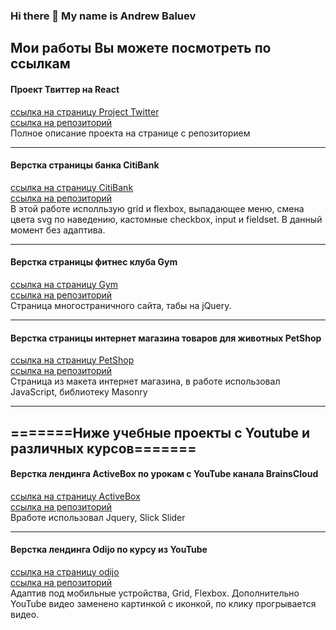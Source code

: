 ### Hi there 👋 My name is Andrew Baluev

## Мои работы Вы можете посмотреть по ссылкам

#### Проект Твиттер на React  
[ссылка на страницу Project Twitter](https://andrewbaluev.github.io/project-twitter/)  
[ссылка на репозиторий](https://github.com/andrewbaluev/project-twitter)  
Полное описание проекта на странице с репозиторием
***
#### Верстка страницы банка CitiBank  
[ссылка на страницу CitiBank](https://andrewbaluev.github.io/citibank/)  
[ссылка на репозиторий](https://github.com/andrewbaluev/citibank/)  
В этой работе исполльзую grid и flexbox, выпадающее меню, смена цвета svg по наведению, кастомные checkbox, input и fieldset.
В данный момент без адаптива.
***
#### Верстка страницы фитнес клуба Gym  
[ссылка на страницу Gym](https://andrewbaluev.github.io/gym/)  
[ссылка на репозиторий](https://github.com/andrewbaluev/gym/)  
Страница многостраничного сайта, табы на jQuery.
***
#### Верстка страницы интернет магазина товаров для животных PetShop  
[ссылка на страницу PetShop](https://andrewbaluev.github.io/petshop/)  
[ссылка на репозиторий](https://github.com/andrewbaluev/petshop/)  
Страница из макета интернет магазина, в работе использовал JavaScript, библиотеку Masonry
***


## =======Ниже учебные проекты с Youtube и различных курсов=======  

#### Верстка лендинга ActiveBox по урокам с YouTube канала BrainsCloud  
[ссылка на страницу ActiveBox](https://andrewbaluev.github.io/activebox/)  
[ссылка на репозиторий](https://github.com/andrewbaluev/activebox/)  
Вработе использовал Jquery, Slick Slider
***
#### Верстка лендинга Odijo по курсу из YouTube
[ссылка на страницу odijo](https://andrewbaluev.github.io/odijo-landing-page/)  
[ссылка на репозиторий](https://github.com/andrewbaluev/activebox/)  
Адаптив под мобильные устройства, Grid, Flexbox. Дополнительно YouTube видео заменено картинкой с иконкой, по клику прогрывается видео.




<!--
**andrewbaluev/andrewbaluev** is a ✨ _special_ ✨ repository because its `README.md` (this file) appears on your GitHub profile.

Here are some ideas to get you started:

- 🔭 I’m currently working on ...
- 🌱 I’m currently learning ...
- 👯 I’m looking to collaborate on ...
- 🤔 I’m looking for help with ...
- 💬 Ask me about ...
- 📫 How to reach me: ...
- 😄 Pronouns: ...
- ⚡ Fun fact: ...
-->

